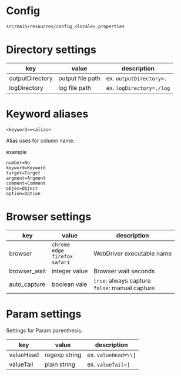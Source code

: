 Config
====

```
src/main/resources/config_<locale>.properties
```

# Directory settings

| key | value            | description |
----- |------------------|--------------
| outputDirectory | output file path | ex. ```outputDirectory=.``` |
| logDirectory | log file path | ex. ```logDirectory=./log``` |   

# Keyword aliases

```
<keyword>=<alias>
```

Alias uses for column name.

example

```
number=No
keyword=Keyword
target=Target
argment=Argment
comment=Comment
objec=Object
option=Option
```

# Browser settings

|key| value                                                    | description                                               |
----|----------------------------------------------------------|-----------------------------------------------------------
| browser | ```chrome```<br>```edge```<br>```firefox```<br>```safari``` | WebDriver executable name                                 |
| browser_wait | integer value | Browser wait seconds                                      |
| auto_capture | boolean vale | ```true```: always capture<br>```false```: manual capture |

# Param settings

Settings for Param parenthesis.

| key | value | description |
------|-------|--------------
| valueHead | regexp string | ex. ```valueHead=\\[``` |
| valueTail | plain string | ex. ```valueTail=]``` |
